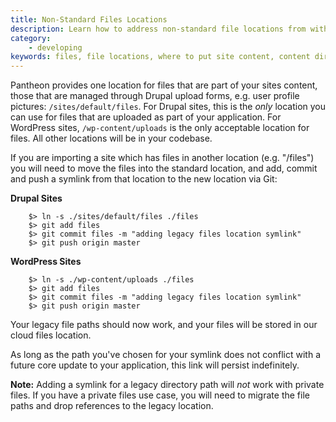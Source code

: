 ```yaml
---
title: Non-Standard Files Locations
description: Learn how to address non-standard file locations from within the Pantheon filesystem.
category:
    - developing
keywords: files, file locations, where to put site content, content directory, content file location, file location, file location for unique directories, file location for unique directory, file location for non-standard directory, directories
---
```

Pantheon provides one location for files that are part of your sites content, those that are managed through Drupal upload forms, e.g. user profile pictures: `/sites/default/files`. For Drupal sites, this is the _only_ location you can use for files that are uploaded as part of your application. For WordPress sites, `/wp-content/uploads` is the only acceptable location for files. All other locations will be in your codebase.

If you are importing a site which has files in another location (e.g. "/files") you will need to move the files into the standard location, and add, commit and push a symlink from that location to the new location via Git:  

**Drupal Sites**
```
    $> ln -s ./sites/default/files ./files
    $> git add files
    $> git commit files -m "adding legacy files location symlink"
    $> git push origin master
```
**WordPress Sites**
```
    $> ln -s ./wp-content/uploads ./files
    $> git add files
    $> git commit files -m "adding legacy files location symlink"
    $> git push origin master
```

Your legacy file paths should now work, and your files will be stored in our cloud files location.

As long as the path you've chosen for your symlink does not conflict with a future core update to your application, this link will persist indefinitely.

**Note:** Adding a symlink for a legacy directory path will _not_ work with private files. If you have a private files use case, you will need to migrate the file paths and drop references to the legacy location.
